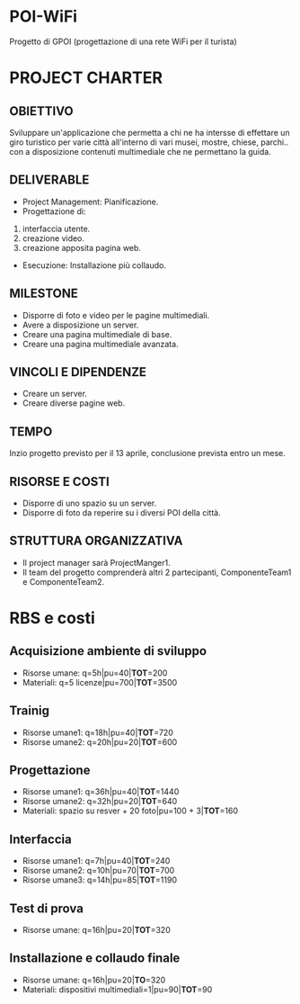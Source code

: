 # POI-WiFi
Progetto di GPOI (progettazione di una rete WiFi per il turista)
# **PROJECT CHARTER**
## OBIETTIVO
Sviluppare  un'applicazione che permetta a chi ne ha intersse di effettare un giro turistico per varie città all'interno di vari musei, mostre, chiese, parchi.. con a disposizione contenuti multimediale che ne permettano la guida.
## DELIVERABLE
- Project Management: Pianificazione.
- Progettazione di:  
1. interfaccia utente. 
2. creazione video.
3. creazione apposita pagina web.
- Esecuzione: Installazione più collaudo.
## MILESTONE
- Disporre di foto e video per le pagine multimediali.
- Avere a disposizione un server.
- Creare una pagina multimediale di base.
- Creare una pagina multimediale avanzata.
## VINCOLI E DIPENDENZE
- Creare un server.
- Creare diverse pagine web.
## TEMPO
Inzio progetto previsto per il 13 aprile, conclusione prevista entro un mese.
## RISORSE E COSTI
- Disporre di uno spazio su un server.
- Disporre di foto da reperire su i diversi POI della città.
## STRUTTURA ORGANIZZATIVA
- Il project manager sarà ProjectManger1.
- Il team del progetto comprenderà altri 2 partecipanti, ComponenteTeam1 e ComponenteTeam2.


# **RBS e costi**
## Acquisizione ambiente di sviluppo
- Risorse umane: q=5h|pu=40|**TOT**=200 
- Materiali: q=5 licenze|pu=700|**TOT**=3500
## Trainig
- Risorse umane1: q=18h|pu=40|**TOT**=720
- Risorse umane2: q=20h|pu=20|**TOT**=600
## Progettazione
- Risorse umane1: q=36h|pu=40|**TOT**=1440
- Risorse umane2: q=32h|pu=20|**TOT**=640
- Materiali: spazio su resver + 20 foto|pu=100 + 3|**TOT**=160
## Interfaccia
- Risorse umane1: q=7h|pu=40|**TOT**=240
- Risorse umane2: q=10h|pu=70|**TOT**=700
- Risorse umane3: q=14h|pu=85|**TOT**=1190
## Test di prova
- Risorse umane: q=16h|pu=20|**TOT**=320
## Installazione e collaudo finale
- Risorse umane: q=16h|pu=20|**TO**=320
- Materiali: dispositivi multimediali=1|pu=90|**TOT**=90
